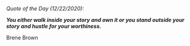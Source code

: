 *Quote of the Day (12/22/2020):*

_**You either walk inside your story and own it or you stand outside your story and hustle for your worthiness.**_

Brene Brown